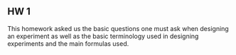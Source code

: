 ## HW 1
This homework asked us the basic questions one must ask when designing an experiment as well as the basic terminology used in designing experiments and the main formulas used.
